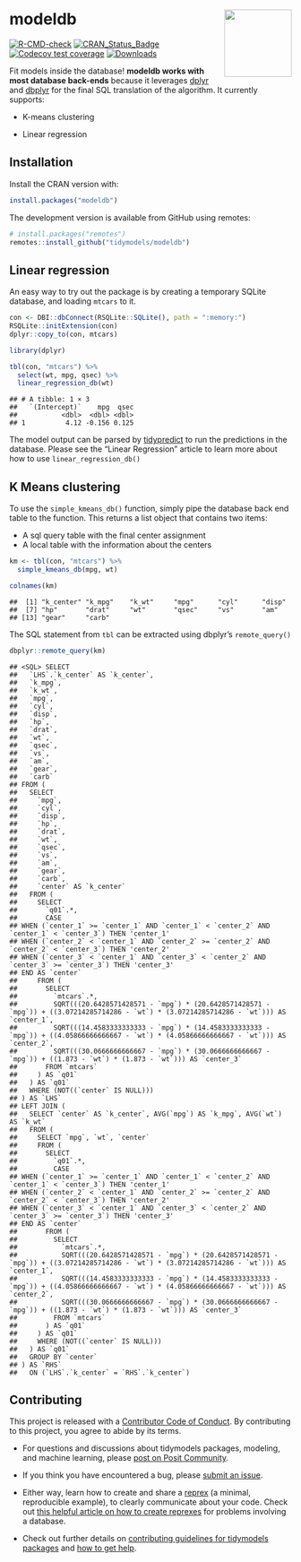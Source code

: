 
# modeldb <img src="man/figures/logo.png" align="right" alt="" width="120" />

[![R-CMD-check](https://github.com/tidymodels/modeldb/workflows/R-CMD-check/badge.svg)](https://github.com/tidymodels/modeldb/actions)
[![CRAN_Status_Badge](http://www.r-pkg.org/badges/version/modeldb)](https://CRAN.R-project.org/package=modeldb)
[![Codecov test
coverage](https://codecov.io/gh/tidymodels/modeldb/branch/main/graph/badge.svg)](https://app.codecov.io/gh/tidymodels/modeldb?branch=main)
[![Downloads](http://cranlogs.r-pkg.org/badges/modeldb)](https://CRAN.R-project.org/package=modeldb)

Fit models inside the database! **modeldb works with most database
back-ends** because it leverages [dplyr](https://dplyr.tidyverse.org/)
and [dbplyr](https://dbplyr.tidyverse.org/) for the final SQL
translation of the algorithm. It currently supports:

- K-means clustering

- Linear regression

## Installation

Install the CRAN version with:

``` r
install.packages("modeldb")
```

The development version is available from GitHub using remotes:

``` r
# install.packages("remotes")
remotes::install_github("tidymodels/modeldb")
```

## Linear regression

An easy way to try out the package is by creating a temporary SQLite
database, and loading `mtcars` to it.

``` r
con <- DBI::dbConnect(RSQLite::SQLite(), path = ":memory:")
RSQLite::initExtension(con)
dplyr::copy_to(con, mtcars)
```

``` r
library(dplyr)

tbl(con, "mtcars") %>%
  select(wt, mpg, qsec) %>%
  linear_regression_db(wt)
```

    ## # A tibble: 1 × 3
    ##   `(Intercept)`    mpg  qsec
    ##           <dbl>  <dbl> <dbl>
    ## 1          4.12 -0.156 0.125

The model output can be parsed by
[tidypredict](https://tidypredict.tidymodels.org/) to run the
predictions in the database. Please see the “Linear Regression” article
to learn more about how to use `linear_regression_db()`

## K Means clustering

To use the `simple_kmeans_db()` function, simply pipe the database back
end table to the function. This returns a list object that contains two
items:

- A sql query table with the final center assignment
- A local table with the information about the centers

``` r
km <- tbl(con, "mtcars") %>%
  simple_kmeans_db(mpg, wt)

colnames(km)
```

    ##  [1] "k_center" "k_mpg"    "k_wt"     "mpg"      "cyl"      "disp"    
    ##  [7] "hp"       "drat"     "wt"       "qsec"     "vs"       "am"      
    ## [13] "gear"     "carb"

The SQL statement from `tbl` can be extracted using dbplyr’s
`remote_query()`

``` r
dbplyr::remote_query(km)
```

    ## <SQL> SELECT
    ##   `LHS`.`k_center` AS `k_center`,
    ##   `k_mpg`,
    ##   `k_wt`,
    ##   `mpg`,
    ##   `cyl`,
    ##   `disp`,
    ##   `hp`,
    ##   `drat`,
    ##   `wt`,
    ##   `qsec`,
    ##   `vs`,
    ##   `am`,
    ##   `gear`,
    ##   `carb`
    ## FROM (
    ##   SELECT
    ##     `mpg`,
    ##     `cyl`,
    ##     `disp`,
    ##     `hp`,
    ##     `drat`,
    ##     `wt`,
    ##     `qsec`,
    ##     `vs`,
    ##     `am`,
    ##     `gear`,
    ##     `carb`,
    ##     `center` AS `k_center`
    ##   FROM (
    ##     SELECT
    ##       `q01`.*,
    ##       CASE
    ## WHEN (`center_1` >= `center_1` AND `center_1` < `center_2` AND `center_1` < `center_3`) THEN 'center_1'
    ## WHEN (`center_2` < `center_1` AND `center_2` >= `center_2` AND `center_2` < `center_3`) THEN 'center_2'
    ## WHEN (`center_3` < `center_1` AND `center_3` < `center_2` AND `center_3` >= `center_3`) THEN 'center_3'
    ## END AS `center`
    ##     FROM (
    ##       SELECT
    ##         `mtcars`.*,
    ##         SQRT(((20.6428571428571 - `mpg`) * (20.6428571428571 - `mpg`)) + ((3.07214285714286 - `wt`) * (3.07214285714286 - `wt`))) AS `center_1`,
    ##         SQRT(((14.4583333333333 - `mpg`) * (14.4583333333333 - `mpg`)) + ((4.05866666666667 - `wt`) * (4.05866666666667 - `wt`))) AS `center_2`,
    ##         SQRT(((30.0666666666667 - `mpg`) * (30.0666666666667 - `mpg`)) + ((1.873 - `wt`) * (1.873 - `wt`))) AS `center_3`
    ##       FROM `mtcars`
    ##     ) AS `q01`
    ##   ) AS `q01`
    ##   WHERE (NOT((`center` IS NULL)))
    ## ) AS `LHS`
    ## LEFT JOIN (
    ##   SELECT `center` AS `k_center`, AVG(`mpg`) AS `k_mpg`, AVG(`wt`) AS `k_wt`
    ##   FROM (
    ##     SELECT `mpg`, `wt`, `center`
    ##     FROM (
    ##       SELECT
    ##         `q01`.*,
    ##         CASE
    ## WHEN (`center_1` >= `center_1` AND `center_1` < `center_2` AND `center_1` < `center_3`) THEN 'center_1'
    ## WHEN (`center_2` < `center_1` AND `center_2` >= `center_2` AND `center_2` < `center_3`) THEN 'center_2'
    ## WHEN (`center_3` < `center_1` AND `center_3` < `center_2` AND `center_3` >= `center_3`) THEN 'center_3'
    ## END AS `center`
    ##       FROM (
    ##         SELECT
    ##           `mtcars`.*,
    ##           SQRT(((20.6428571428571 - `mpg`) * (20.6428571428571 - `mpg`)) + ((3.07214285714286 - `wt`) * (3.07214285714286 - `wt`))) AS `center_1`,
    ##           SQRT(((14.4583333333333 - `mpg`) * (14.4583333333333 - `mpg`)) + ((4.05866666666667 - `wt`) * (4.05866666666667 - `wt`))) AS `center_2`,
    ##           SQRT(((30.0666666666667 - `mpg`) * (30.0666666666667 - `mpg`)) + ((1.873 - `wt`) * (1.873 - `wt`))) AS `center_3`
    ##         FROM `mtcars`
    ##       ) AS `q01`
    ##     ) AS `q01`
    ##     WHERE (NOT((`center` IS NULL)))
    ##   ) AS `q01`
    ##   GROUP BY `center`
    ## ) AS `RHS`
    ##   ON (`LHS`.`k_center` = `RHS`.`k_center`)

## Contributing

This project is released with a [Contributor Code of
Conduct](https://contributor-covenant.org/version/2/0/CODE_OF_CONDUCT.html).
By contributing to this project, you agree to abide by its terms.

- For questions and discussions about tidymodels packages, modeling, and
  machine learning, please [post on Posit
  Community](https://forum.posit.co/new-topic?category_id=15&tags=tidymodels,question).

- If you think you have encountered a bug, please [submit an
  issue](https://github.com/tidymodels/modeldb/issues).

- Either way, learn how to create and share a
  [reprex](https://reprex.tidyverse.org/articles/articles/learn-reprex.html)
  (a minimal, reproducible example), to clearly communicate about your
  code. Check out [this helpful article on how to create
  reprexes](https://dbplyr.tidyverse.org/articles/reprex.html) for
  problems involving a database.

- Check out further details on [contributing guidelines for tidymodels
  packages](https://www.tidymodels.org/contribute/) and [how to get
  help](https://www.tidymodels.org/help/).

